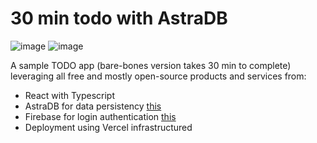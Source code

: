 # 30 min todo with AstraDB

![image](https://user-images.githubusercontent.com/18291038/129376722-74a53ff3-945f-41e8-bcd9-b9595fbe0088.png)
![image](https://user-images.githubusercontent.com/18291038/129377140-96063519-5e40-498a-924f-e122cdd525d9.png)

A sample TODO app (bare-bones version takes 30 min to complete) leveraging all free and mostly open-source products and services from:

- React with Typescript
- AstraDB for data persistency [this](https://www.datastax.com/brand-resources)
- Firebase for login authentication [this](https://firebase.google.com/brand-guidelines)
- Deployment using Vercel infrastructured
